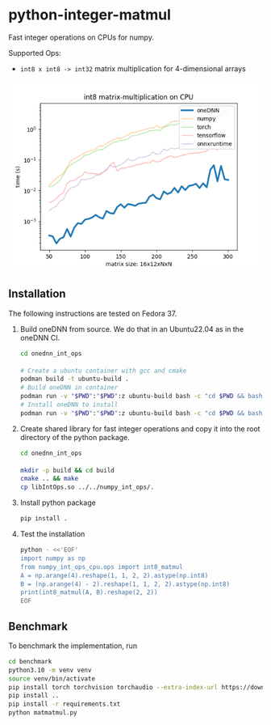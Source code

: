# python-integer-matmul

Fast integer operations on CPUs for numpy.

Supported Ops:

 - `int8 x int8 -> int32` matrix multiplication for 4-dimensional arrays

![](benchmark/result.png)

## Installation

The following instructions are tested on Fedora 37.

 1. Build oneDNN from source. We do that in an Ubuntu22.04 as in the oneDNN CI.
    ```bash
    cd onednn_int_ops

    # Create a ubuntu container with gcc and cmake
    podman build -t ubuntu-build .
    # Build oneDNN in container
    podman run -v "$PWD":"$PWD":z ubuntu-build bash -c "cd $PWD && bash container_build_onednn.sh"
    # Install oneDNN to install
    podman run -v "$PWD":"$PWD":z ubuntu-build bash -c "cd $PWD && bash container_install_onednn.sh"
    ```
 
 2. Create shared library for fast integer operations and copy it into the root
    directory of the python package. 
    ```bash
    cd onednn_int_ops

    mkdir -p build && cd build
    cmake .. && make
    cp libIntOps.so ../../numpy_int_ops/.
    ```

 3. Install python package
    ```bash
    pip install .
    ```

 4. Test the installation
    ```bash
    python - <<'EOF'
    import numpy as np
    from numpy_int_ops_cpu.ops import int8_matmul
    A = np.arange(4).reshape(1, 1, 2, 2).astype(np.int8)
    B = (np.arange(4) - 2).reshape(1, 1, 2, 2).astype(np.int8)
    print(int8_matmul(A, B).reshape(2, 2))
    EOF
    ```
## Benchmark

To benchmark the implementation, run 

```bash
cd benchmark
python3.10 -m venv venv
source venv/bin/activate
pip install torch torchvision torchaudio --extra-index-url https://download.pytorch.org/whl/cpu
pip install ..
pip install -r requirements.txt
python matmatmul.py
```